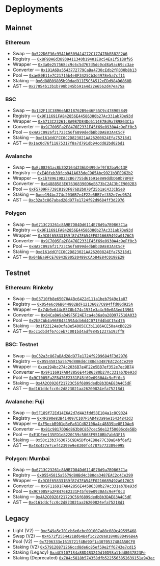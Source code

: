 # Deployments

## Mainnet

### Ethereum

- Swap — [`0x522D6F36c95A1b6509A14272C17747BbB582F2A6`](https://etherscan.io/address/0x522D6F36c95A1b6509A14272C17747BbB582F2A6#code)
- Registry — [`0x8F9DA6d38939411340b19401E8c54Ea1f51B8f95`](https://etherscan.io/address/0x8F9DA6d38939411340b19401E8c54Ea1f51B8f95#code)
- Wrapper — [`0x3a0e257568cc9c6c5d767d5dc0cd8a9ac69cc3ae`](https://etherscan.io/address/0x3a0e257568cc9c6c5d767d5dc0cd8a9ac69cc3ae#code)
- Converter — [`0x191A6Da5543772779CaBa4730cEdb2fF030b8b13`](https://etherscan.io/address/0x191A6Da5543772779CaBa4730cEdb2fF030b8b13#code)
- Pool — [`0xaeB0E11e7C21715b4e8F3425Cb3d4978e5a7cf11`](https://etherscan.io/address/0xaeB0E11e7C21715b4e8F3425Cb3d4978e5a7cf11#code)
- Staking — [`0x6d88B09805b90dad911E5C5A512eEDd984D6860B`](https://etherscan.io/address/0x6d88B09805b90dad911E5C5A512eEDd984D6860B#code)
- AST — [`0x27054b13b1b798b345b591a4d22e6562d47ea75a`](https://etherscan.io/address/0x27054b13b1b798b345b591a4d22e6562d47ea75a)

### BSC

- Swap — [`0x132F13C3896eAB218762B9e46F55C9c478905849`](https://bscscan.com/address/0x132F13C3896eAB218762B9e46F55C9c478905849#code)
- Registry — [`0x9F11691FA842856E44586380b27Ac331ab7De93d`](https://bscscan.com/address/0x9F11691FA842856E44586380b27Ac331ab7De93d#code)
- Wrapper — [`0x6713C23261c8A9B7D84Dd6114E78d9a7B9863C1a`](https://bscscan.com/address/0x6713C23261c8A9B7D84Dd6114E78d9a7B9863C1a#code)
- Converter — [`0x9C7005Fa2F8476E2331F45f69e0930A4c9eFf0c3`](https://bscscan.com/address/0x9C7005Fa2F8476E2331F45f69e0930A4c9eFf0c3#code)
- Pool — [`0x4A2C0926f21723C56f6899dedbBb3DAE83A4C5dF`](https://bscscan.com/address/0x4A2C0926f21723C56f6899dedbBb3DAE83A4C5dF#code)
- Staking — [`0xd161ddCFCC0C2D823021AA26200824Efa75218d1`](https://bscscan.com/address/0xd161ddCFCC0C2D823021AA26200824Efa75218d1#code)
- AST — [`0x1ac0d76f11875317f8a7d791db94cdd82bd02bd1`](https://bscscan.com/address/0x1ac0d76f11875317f8a7d791db94cdd82bd02bd1#code)

### Avalanche

- Swap — [`0xEc08261ac8b3D2164d236bD499def9f82ba9d13F`](https://snowtrace.io/address/0xEc08261ac8b3D2164d236bD499def9f82ba9d13F#code)
- Registry — [`0xE40feb39fcb941A633deC965Abc9921b3FE962b2`](https://snowtrace.io/address/0xE40feb39fcb941A633deC965Abc9921b3FE962b2#code)
- Wrapper — [`0x1b789619D23cB67755d61691e8A9ddbD60b7BF8F`](https://snowtrace.io/address/0x1b789619D23cB67755d61691e8A9ddbD60b7BF8F#code)
- Converter — [`0x64888583E676368390D6eB573bC2AC3bCE9002B3`](https://snowtrace.io/address/0x64888583E676368390D6eB573bC2AC3bCE9002B3#code)
- Pool — [`0xF5709FF738C8193F876D2b070f25b1aC433Cb5e0`](https://snowtrace.io/address/0xF5709FF738C8193F876D2b070f25b1aC433Cb5e0#code)
- Staking — [`0xee194bc274c2036B7e4F22e5BB7ef352e7ec9B74`](https://snowtrace.io/address/0xee194bc274c2036B7e4F22e5BB7ef352e7ec9B74#code)
- AST — [`0xc32a3c867abad28d977e1724f92d9684ff3d2976`](https://snowtrace.io/address/0xc32a3c867abad28d977e1724f92d9684ff3d2976)

### Polygon

- Swap — [`0x6713C23261c8A9B7D84Dd6114E78d9a7B9863C1a`](https://polygonscan.com/address/0x6713C23261c8A9B7D84Dd6114E78d9a7B9863C1a#code)
- Registry — [`0x9F11691FA842856E44586380b27Ac331ab7De93d`](https://polygonscan.com/address/0x9F11691FA842856E44586380b27Ac331ab7De93d#code)
- Wrapper — [`0x9C0f658331B9f87d7FA54EF0216689492a0176C5`](https://polygonscan.com/address/0x9C0f658331B9f87d7FA54EF0216689492a0176C5#code)
- Converter — [`0x9C7005Fa2F8476E2331F45f69e0930A4c9eFf0c3`](https://polygonscan.com/address/0x9C7005Fa2F8476E2331F45f69e0930A4c9eFf0c3#code)
- Pool — [`0x4A2C0926f21723C56f6899dedbBb3DAE83A4C5dF`](https://polygonscan.com/address/0x4A2C0926f21723C56f6899dedbBb3DAE83A4C5dF#code)
- Staking — [`0xd161ddCFCC0C2D823021AA26200824Efa75218d1`](https://polygonscan.com/address/0xd161ddCFCC0C2D823021AA26200824Efa75218d1#code)
- AST — [`0x04bEa9FCE76943E90520489cCAb84E84C0198E29`](https://polygonscan.com/address/0x04bEa9FCE76943E90520489cCAb84E84C0198E29)

## Testnet

### Ethereum: Rinkeby

- Swap — [`0x03710fb8e65070A4Bc6422d111a1beb7949e1a87`](https://rinkeby.etherscan.io/address/0x03710fb8e65070A4Bc6422d111a1beb7949e1a87#code)
- Registry — [`0x054e6c06B044802BdF12136027C894ffd00d925A`](https://rinkeby.etherscan.io/address/0x054e6c06B044802BdF12136027C894ffd00d925A#code)
- Wrapper — [`0x74b9e644cB5C0b174c1531e3a4c50e0A3ed13961`](https://rinkeby.etherscan.io/address/0x74b9e644cB5C0b174c1531e3a4c50e0A3ed13961#code)
- Converter — [`0x04Ca0A9a349F5F24E7ca4e36a0a20D977518A033`](https://rinkeby.etherscan.io/address/0x04Ca0A9a349F5F24E7ca4e36a0a20D977518A033#code)
- Pool — [`0x2b8CAb4a96E843159A4cb6d4C071Ed4b4C15c476`](https://rinkeby.etherscan.io/address/0x2b8CAb4a96E843159A4cb6d4C071Ed4b4C15c476#code)
- Staking — [`0x1f22124a0cfa8e54005CC3b1186ACE50a4cB0229`](https://rinkeby.etherscan.io/address/0x1f22124a0cfa8e54005CC3b1186ACE50a4cB0229#code)
- AST — [`0xcc1cbd4f67cceb7c001bd4adf98451237a193ff8`](https://rinkeby.etherscan.io/address/0xcc1cbd4f67cceb7c001bd4adf98451237a193ff8#code)

### BSC: Testnet

- Swap — [`0xC32a3c867aBAd28d977e1724f92D9684fF3d2976`](https://testnet.bscscan.com/address/0xC32a3c867aBAd28d977e1724f92D9684fF3d2976#code)
- Registry — [`0x05545815a5579d80Bd4c380da3487EAC2c4Ce299`](https://testnet.bscscan.com/address/0x05545815a5579d80Bd4c380da3487EAC2c4Ce299#code)
- Wrapper — [`0xee194bc274c2036B7e4F22e5BB7ef352e7ec9B74`](https://testnet.bscscan.com/address/0xee194bc274c2036B7e4F22e5BB7ef352e7ec9B74#code)
- Converter — [`0x9F11691FA842856E44586380b27Ac331ab7De93d`](https://testnet.bscscan.com/address/0x9F11691FA842856E44586380b27Ac331ab7De93d#code)
- Pool — [`0x9C7005Fa2F8476E2331F45f69e0930A4c9eFf0c3`](https://testnet.bscscan.com/address/0x9C7005Fa2F8476E2331F45f69e0930A4c9eFf0c3#code)
- Staking — [`0x4A2C0926f21723C56f6899dedbBb3DAE83A4C5dF`](https://testnet.bscscan.com/address/0x4A2C0926f21723C56f6899dedbBb3DAE83A4C5dF#code)
- AST — [`0xd161ddcfcc0c2d823021aa26200824efa75218d1`](https://testnet.bscscan.com/address/0xd161ddcfcc0c2d823021aa26200824efa75218d1#code)

### Avalanche: Fuji

- Swap — [`0x5F189f72Ed14E6A2d7d4A3fdd58E104a1c8C9024`](https://testnet.snowtrace.io/address/0x5F189f72Ed14E6A2d7d4A3fdd58E104a1c8C9024#code)
- Registry — [`0x4F290e83B414097C107F5AD483a9ae15434B43d3`](https://testnet.snowtrace.io/address/0x4F290e83B414097C107F5AD483a9ae15434B43d3#code)
- Wrapper — [`0xF5ecbB901eBeFa61Cd82108a4c48839be8E1DAe6`](https://testnet.snowtrace.io/address/0xF5ecbB901eBeFa61Cd82108a4c48839be8E1DAe6#code)
- Converter — [`0x81c9817DD6d863b0C857cec50e12f50006cde5Bb`](https://testnet.snowtrace.io/address/0x81c9817DD6d863b0C857cec50e12f50006cde5Bb#code)
- Pool — [`0xE1DEee135ED1e8220C59c5063F9510Bb7ab63F15`](https://testnet.snowtrace.io/address/0xE1DEee135ED1e8220C59c5063F9510Bb7ab63F15#code)
- Staking — [`0x50c13b3763075C9DA5Dfc4E88e77C3DaB4bf6af2`](https://testnet.snowtrace.io/address/0x50c13b3763075C9DA5Dfc4E88e77C3DaB4bf6af2#code)
- AST — [`0x48c427e7cef42399e9e8300fc47875772309e995`](https://testnet.snowtrace.io/address/0x48c427e7cef42399e9e8300fc47875772309e995#code)

### Polygon: Mumbai

- Swap — [`0x6713C23261c8A9B7D84Dd6114E78d9a7B9863C1a`](https://mumbai.polygonscan.com/address/0x6713C23261c8A9B7D84Dd6114E78d9a7B9863C1a#code)
- Registry — [`0x05545815a5579d80Bd4c380da3487EAC2c4Ce299`](https://mumbai.polygonscan.com/address/0x05545815a5579d80Bd4c380da3487EAC2c4Ce299#code)
- Wrapper — [`0x9C0f658331B9f87d7FA54EF0216689492a0176C5`](https://mumbai.polygonscan.com/address/0x9C0f658331B9f87d7FA54EF0216689492a0176C5#code)
- Converter — [`0x9F11691FA842856E44586380b27Ac331ab7De93d`](https://mumbai.polygonscan.com/address/0x9F11691FA842856E44586380b27Ac331ab7De93d#code)
- Pool — [`0x9C7005Fa2F8476E2331F45f69e0930A4c9eFf0c3`](https://mumbai.polygonscan.com/address/0x9C7005Fa2F8476E2331F45f69e0930A4c9eFf0c3#code)
- Staking — [`0x4A2C0926f21723C56f6899dedbBb3DAE83A4C5dF`](https://mumbai.polygonscan.com/address/0x4A2C0926f21723C56f6899dedbBb3DAE83A4C5dF#code)
- AST — [`0xd161ddcfcc0c2d823021aa26200824efa75218d1`](https://mumbai.polygonscan.com/address/0xd161ddcfcc0c2d823021aa26200824efa75218d1)

## Legacy

- Light (V2) — [`0xc549a5c701cb6e6cbc091007a80c089c49595468`](https://etherscan.io/address/0xc549a5c701cb6e6cbc091007a80c089c49595468)
- Swap (V2) — [`0x4572f2554421Bd64Bef1c22c8a81840E8D496BeA`](https://etherscan.io/address/0x4572f2554421Bd64Bef1c22c8a81840E8D496BeA)
- Pool (V2) — [`0x7296333e1615721f4Bd9Df1a3070537484A50CF8`](https://etherscan.io/address/0x7296333e1615721f4Bd9Df1a3070537484A50CF8)
- Staking (V2) [`0x579120871266ccd8de6c85ef59e2ff6743e7cd15`](https://etherscan.io/address/0x579120871266ccd8de6c85ef59e2ff6743e7cd15)
- Staking (Legacy) [`0xa4C5107184a88D4B324Dd10D98a11dd8037823Fe`](https://etherscan.io/address/0xa4C5107184a88D4B324Dd10D98a11dd8037823Fe)
- Staking (Deprecated) [`0x704c5818b574358dfb5225563852639151a943ec`](https://etherscan.io/address/0x704c5818b574358dfb5225563852639151a943ec)
